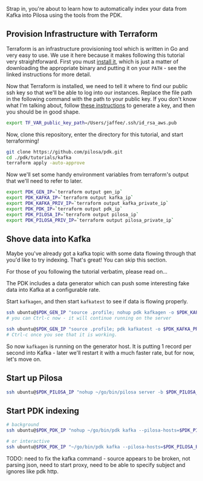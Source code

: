 Strap in, you're about to learn how to automatically index your data from Kafka into Pilosa using the tools from the PDK.

## Provision Infrastructure with Terraform

Terraform is an infrastructure provisioning tool which is written in Go and very easy to use. We use it here because it makes following this tutorial very straightforward. First you must [install it](https://www.terraform.io/intro/getting-started/install.html), which is just a matter of downloading the appropriate binary and putting it on your `PATH` - see the linked instructions for more detail.

Now that Terraform is installed, we need to tell it where to find our public ssh key so that we'll be able to log into our instances. Replace the file path in the following command with the path to your public key. If you don't know what I'm talking about, follow [these instructions](https://help.github.com/articles/generating-a-new-ssh-key-and-adding-it-to-the-ssh-agent/) to generate a key, and then you should be in good shape.

```bash
export TF_VAR_public_key_path=/Users/jaffee/.ssh/id_rsa_aws.pub
```

Now, clone this repository, enter the directory for this tutorial, and start terraforming! 

```bash
git clone https://github.com/pilosa/pdk.git
cd ./pdk/tutorials/kafka
terraform apply -auto-approve
```

Now we'll set some handy environment variables from terraform's output that
we'll need to refer to later.

```bash
export PDK_GEN_IP=`terraform output gen_ip`
export PDK_KAFKA_IP=`terraform output kafka_ip`
export PDK_KAFKA_PRIV_IP=`terraform output kafka_private_ip`
export PDK_PDK_IP=`terraform output pdk_ip`
export PDK_PILOSA_IP=`terraform output pilosa_ip`
export PDK_PILOSA_PRIV_IP=`terraform output pilosa_private_ip`
```

## Shove data into Kafka

Maybe you've already got a kafka topic with some data flowing through 
that you'd like to try indexing. 
That's great! You can skip this section.

For those of you following the tutorial verbatim, please read on...

The PDK includes a data generator which can push some interesting fake data into
Kafka at a configurable rate.

Start `kafkagen`, and then start `kafkatest` to see if data is flowing properly.

```bash
ssh ubuntu@$PDK_GEN_IP "source .profile; nohup pdk kafkagen -o $PDK_KAFKA_PRIV_IP:9092 2>&1 > gen.out &"
# you can Ctrl-c now - it will continue running on the server

ssh ubuntu@$PDK_GEN_IP "source .profile; pdk kafkatest -o $PDK_KAFKA_PRIV_IP:9092"
# Ctrl-c once you see that it is working. 
```

So now `kafkagen` is running on the generator host. It is putting 1 record per
second into Kafka - later we'll restart it with a much faster rate, but for now,
let's move on.

## Start up Pilosa

```bash
ssh ubuntu@$PDK_PILOSA_IP "nohup ~/go/bin/pilosa server -b $PDK_PILOSA_PRIV_IP:10101 --log-path=./pilosa.log 2> pilosa.out &"
```

## Start PDK indexing

```bash
# background
ssh ubuntu@$PDK_PDK_IP "nohup ~/go/bin/pdk kafka --pilosa-hosts=$PDK_PILOSA_PRIV_IP:10101 --hosts=$PDK_KAFKA_PRIV_IP:9092 -r '' 2> pdk.out"

# or interactive
ssh ubuntu@$PDK_PDK_IP "~/go/bin/pdk kafka --pilosa-hosts=$PDK_PILOSA_PRIV_IP:10101 --hosts=$PDK_KAFKA_PRIV_IP:9092 -r ''"
```

TODO: need to fix the kafka command - source appears to be broken, not parsing json, need to start proxy, need to be able to specify subject and ignores like pdk http.

